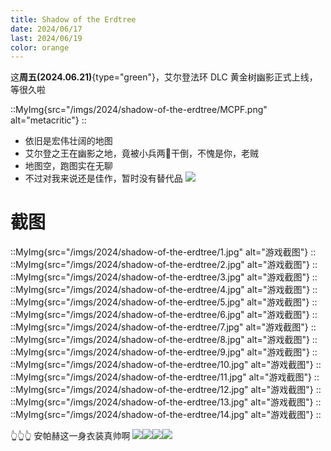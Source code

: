 ```yaml
---
title: Shadow of the Erdtree
date: 2024/06/17
last: 2024/06/19
color: orange
---
```


这**周五(2024.06.21)**{type="green"}，艾尔登法环 DLC 黄金树幽影正式上线，等很久啦

::MyImg{src="/imgs/2024/shadow-of-the-erdtree/MCPF.png" alt="metacritic"}
::

- 依旧是宏伟壮阔的地图
- 艾尔登之王在幽影之地，竟被小兵两🔪干倒，不愧是你，老贼
- 地图空，跑图实在无聊
- 不过对我来说还是佳作，暂时没有替代品 ![](/emoji/hh.webp)

# 截图


::MyImg{src="/imgs/2024/shadow-of-the-erdtree/1.jpg" alt="游戏截图"}
::
::MyImg{src="/imgs/2024/shadow-of-the-erdtree/2.jpg" alt="游戏截图"}
::
::MyImg{src="/imgs/2024/shadow-of-the-erdtree/3.jpg" alt="游戏截图"}
::
::MyImg{src="/imgs/2024/shadow-of-the-erdtree/4.jpg" alt="游戏截图"}
::
::MyImg{src="/imgs/2024/shadow-of-the-erdtree/5.jpg" alt="游戏截图"}
::
::MyImg{src="/imgs/2024/shadow-of-the-erdtree/6.jpg" alt="游戏截图"}
::
::MyImg{src="/imgs/2024/shadow-of-the-erdtree/7.jpg" alt="游戏截图"}
::
::MyImg{src="/imgs/2024/shadow-of-the-erdtree/8.jpg" alt="游戏截图"}
::
::MyImg{src="/imgs/2024/shadow-of-the-erdtree/9.jpg" alt="游戏截图"}
::
::MyImg{src="/imgs/2024/shadow-of-the-erdtree/10.jpg" alt="游戏截图"}
::
::MyImg{src="/imgs/2024/shadow-of-the-erdtree/11.jpg" alt="游戏截图"}
::
::MyImg{src="/imgs/2024/shadow-of-the-erdtree/12.jpg" alt="游戏截图"}
::
::MyImg{src="/imgs/2024/shadow-of-the-erdtree/13.jpg" alt="游戏截图"}
::
::MyImg{src="/imgs/2024/shadow-of-the-erdtree/14.jpg" alt="游戏截图"}
::

👆👆👆
安帕赫这一身衣装真帅啊 ![](/emoji/jy.webp)![](/emoji/jy.webp)![](/emoji/jy.webp)![](/emoji/ts.webp)